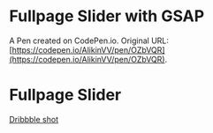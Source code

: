 # Fullpage Slider with GSAP

A Pen created on CodePen.io. Original URL: [https://codepen.io/AlikinVV/pen/OZbVQR](https://codepen.io/AlikinVV/pen/OZbVQR).

<h1>Fullpage Slider</h1>
<a href="https://dribbble.com/shots/4477613-Yosemite">Dribbble shot</a>
